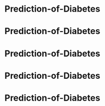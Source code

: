 # Prediction-of-Diabetes
# Prediction-of-Diabetes
# Prediction-of-Diabetes
# Prediction-of-Diabetes
# Prediction-of-Diabetes
